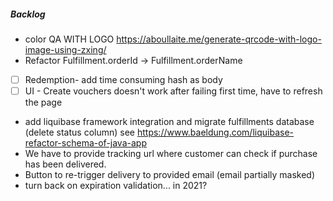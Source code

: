 ##### Backlog
- color QA WITH LOGO https://aboullaite.me/generate-qrcode-with-logo-image-using-zxing/
- Refactor Fulfillment.orderId -> Fulfillment.orderName
- [ ] Redemption- add time consuming hash as body
- [ ] UI - Create vouchers doesn't work after failing first time, have to refresh the page 
- add liquibase framework integration and migrate fulfillments database (delete status column) see https://www.baeldung.com/liquibase-refactor-schema-of-java-app
- We have to provide tracking url where customer can check if purchase has been delivered.
- Button to re-trigger delivery to provided email (email partially masked)
- turn back on expiration validation... in 2021?